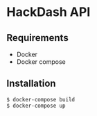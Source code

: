 # HackDash API

## Requirements

- Docker
- Docker compose

## Installation

    $ docker-compose build
    $ docker-compose up
